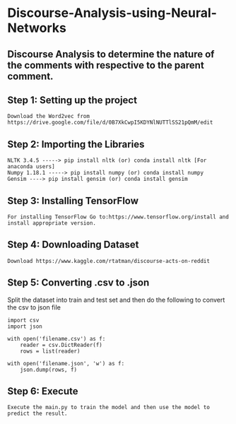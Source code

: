 # Discourse-Analysis-using-Neural-Networks
## Discourse Analysis to determine the nature of the comments with respective to the parent comment.

## Step 1: Setting up the project
```
Download the Word2vec from https://drive.google.com/file/d/0B7XkCwpI5KDYNlNUTTlSS21pQmM/edit 
```

## Step 2: Importing the Libraries
```
NLTK 3.4.5 -----> pip install nltk (or) conda install nltk [For anaconda users]
Numpy 1.18.1 -----> pip install numpy (or) conda install numpy
Gensim ----> pip install gensim (or) conda install gensim
```

## Step 3: Installing TensorFlow
```
For installing TensorFlow Go to:https://www.tensorflow.org/install and install appropriate version.
```

## Step 4: Downloading Dataset
```
Download https://www.kaggle.com/rtatman/discourse-acts-on-reddit
```

## Step 5: Converting .csv to .json

Split the dataset into train and test set and then do the following to convert the csv to json file
```
import csv
import json

with open('filename.csv') as f:
    reader = csv.DictReader(f)
    rows = list(reader)

with open('filename.json', 'w') as f:
    json.dump(rows, f)
```

## Step 6: Execute
```
Execute the main.py to train the model and then use the model to predict the result.
```
